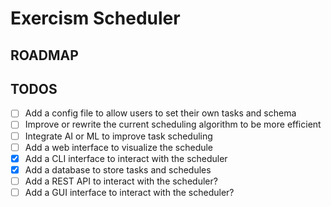# Exercism Scheduler

## ROADMAP

## TODOS

- [ ] Add a config file to allow users to set their own tasks and schema
- [ ] Improve or rewrite the current scheduling algorithm to be more efficient
- [ ] Integrate AI or ML to improve task scheduling
- [ ] Add a web interface to visualize the schedule
- [x] Add a CLI interface to interact with the scheduler
- [x] Add a database to store tasks and schedules
- [ ] Add a REST API to interact with the scheduler?
- [ ] Add a GUI interface to interact with the scheduler?
